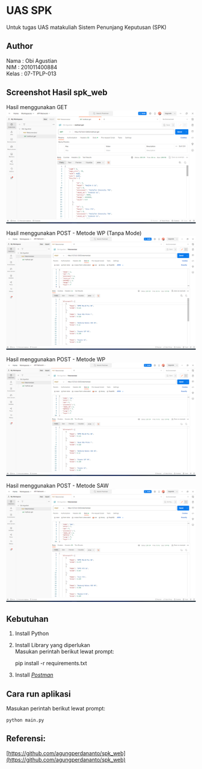# UAS SPK
Untuk tugas UAS matakuliah Sistem Penunjang Keputusan (SPK)

## Author
Nama : Obi Agustian<br>
NIM : 201011400884<br>
Kelas : 07-TPLP-013<br>

## Screenshot Hasil spk_web
Hasil menggunakan GET
<img src='screenshot/Menggunakan Method GET.png' alt='Menggunakan Method GET'/>

Hasil menggunakan POST - Metode WP (Tanpa Mode)
<img src='screenshot/Menggunakan POST - Metode WP (Tanpa Mode).png' alt='Metode WP (Tanpa Mode)'/>

Hasil menggunakan POST - Metode WP
<img src='screenshot/Menggunakan POST - Metode WP.png' alt='Metode WP'/>

Hasil menggunakan POST - Metode SAW
<img src='screenshot/Menggunakan POST - Metode SAW.png' alt='POST - Metode SAW'/>


## Kebutuhan
1. Install Python
2. Install Library yang diperlukan<br>
Masukan perintah berikut lewat prompt:<br>

    pip install -r requirements.txt

3. Install *[Postman](https://www.postman.com/downloads/)*

## Cara run aplikasi
Masukan perintah berikut lewat prompt:

    python main.py

## Referensi:
[https://github.com/agungperdananto/spk_web](https://github.com/agungperdananto/spk_web)
